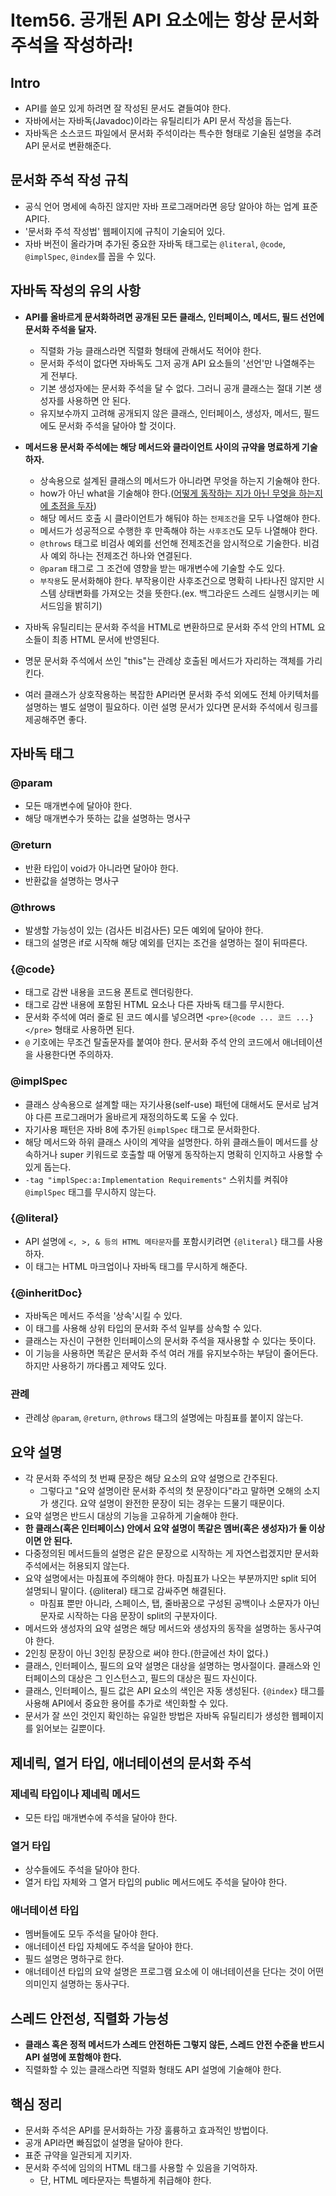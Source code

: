 # Item56. 공개된 API 요소에는 항상 문서화 주석을 작성하라!

## Intro

- API를 쓸모 있게 하려면 잘 작성된 문서도 곁들여야 한다.
- 자바에서는 자바독(Javadoc)이라는 유틸리티가 API 문서 작성을 돕는다.
- 자바독은 소스코드 파일에서 문서화 주석이라는 특수한 형태로 기술된 설명을 추려 API 문서로 변환해준다.





## 문서화 주석 작성 규칙

- 공식 언어 명세에 속하진 않지만 자바 프로그래머라면 응당 알아야 하는 업계 표준 API다.
- '문서화 주석 작성법' 웹페이지에 규칙이 기술되어 있다.
- 자바 버전이 올라가며 추가된 중요한 자바독 태그로는 `@literal`, `@code`, `@implSpec`, `@index`를 꼽을 수 있다.





## 자바독 작성의 유의 사항

- **API를 올바르게 문서화하려면 공개된 모든 클래스, 인터페이스, 메서드, 필드 선언에 문서화 주석을 달자.**
  - 직렬화 가능 클래스라면 직렬화 형태에 관해서도 적어야 한다.
  - 문서화 주석이 없다면 자바독도 그저 공개 API 요소들의 '선언'만 나열해주는 게 전부다.
  - 기본 생성자에는 문서화 주석을 달 수 없다. 그러니 공개 클래스는 절대 기본 생성자를 사용하면 안 된다.
  - 유지보수까지 고려해 공개되지 않은 클래스, 인터페이스, 생성자, 메서드, 필드에도 문서화 주석을 달아야 할 것이다.
- **메서드용 문서화 주석에는 해당 메서드와 클라이언트 사이의 규약을 명료하게 기술하자.**
  - 상속용으로 설계된 클래스의 메서드가 아니라면 무엇을 하는지 기술해야 한다.
  - how가 아닌 what을 기술해야 한다.(<u>어떻게 동작하는 지가 아닌 무엇을 하는지에 초점을 두자</u>)
  - 해당 메서드 호출 시 클라이언트가 해둬야 하는 `전제조건`을 모두 나열해야 한다.
  - 메서드가 성공적으로 수행한 후 만족해야 하는 `사후조건`도 모두 나열해야 한다.
  - `@throws` 태그로 비검사 예외를 선언해 전제조건을 암시적으로 기술한다. 비검사 예외 하나는 전제조건 하나와 연결된다.
  - `@param` 태그로 그 조건에 영향을 받는 매개변수에 기술할 수도 있다.
  - `부작용`도 문서화해야 한다. 부작용이란 사후조건으로 명확히 나타나진 않지만 시스템 상태변화를 가져오는 것을 뜻한다.(ex. 백그라운드 스레드 실행시키는 메서드임을 밝히기)

- 자바독 유틸리티는 문서화 주석을 HTML로 변환하므로 문서화 주석 안의 HTML 요소들이 최종 HTML 문서에 반영된다.
- 명문 문서화 주석에서 쓰인 "this"는 관례상 호출된 메서드가 자리하는 객체를 가리킨다.
- 여러 클래스가 상호작용하는 복잡한 API라면 문서화 주석 외에도 전체 아키텍처를 설명하는 별도 설명이 필요하다. 이런 설명 문서가 있다면 문서화 주석에서 링크를 제공해주면 좋다.





## 자바독 태그

### @param

- 모든 매개변수에 달아야 한다.
- 해당 매개변수가 뜻하는 값을 설명하는 명사구



### @return

- 반환 타입이 void가 아니라면 달아야 한다.
- 반환값을 설명하는 명사구



### @throws

- 발생할 가능성이 있는 (검사든 비검사든) 모든 예외에 달아야 한다.
- 태그의 설명은 if로 시작해 해당 예외를 던지는 조건을 설명하는 절이 뒤따른다.



### {@code}

- 태그로 감싼 내용을 코드용 폰트로 렌더링한다.
- 태그로 감싼 내용에 포함된 HTML 요소나 다른 자바독 태그를 무시한다.
- 문서화 주석에 여러 줄로 된 코드 예시를 넣으려면 `<pre>{@code ... 코드 ...}</pre>` 형태로 사용하면 된다.
- `@` 기호에는 무조건 탈출문자를 붙여야 한다. 문서화 주석 안의 코드에서 애너테이션을 사용한다면 주의하자.



### @implSpec

- 클래스 상속용으로 설계할 때는 자기사용(self-use) 패턴에 대해서도 문서로 남겨야 다른 프로그래머가 올바르게 재정의하도록 도울 수 있다.
- 자기사용 패턴은 자바 8에 추가된 `@implSpec` 태그로 문서화한다.
- 해당 메서드와 하위 클래스 사이의 계약을 설명한다. 하위 클래스들이 메서드를 상속하거나 super 키워드로 호출할 때 어떻게 동작하는지 명확히 인지하고 사용할 수 있게 돕는다.
- `-tag "implSpec:a:Implementation Requirements"` 스위치를 켜줘야 `@implSpec` 태그를 무시하지 않는다.



### {@literal}

- API 설명에 `<, >, & 등의 HTML 메타문자`를 포함시키려면 `{@literal}` 태그를 사용하자.
- 이 태그는 HTML 마크업이나 자바독 태그를 무시하게 해준다.



### {@inheritDoc}

- 자바독은 메서드 주석을 '상속'시킬 수 있다.
- 이 태그를 사용해 상위 타입의 문서화 주석 일부를 상속할 수 있다.
- 클래스는 자신이 구현한 인터페이스의 문서화 주석을 재사용할 수 있다는 뜻이다.
- 이 기능을 사용하면 똑같은 문서화 주석 여러 개를 유지보수하는 부담이 줄어든다. 하지만 사용하기 까다롭고 제약도 있다.



### 관례

- 관례상 `@param`, `@return`, `@throws` 태그의 설명에는 마침표를 붙이지 않는다.





## 요약 설명

- 각 문서화 주석의 첫 번째 문장은 해당 요소의 요약 설명으로 간주된다.
  - 그렇다고 "요약 설명이란 문서화 주석의 첫 문장이다"라고 말하면 오해의 소지가 생긴다. 요약 설명이 완전한 문장이 되는 경우는 드물기 때문이다.
- 요약 설명은 반드시 대상의 기능을 고유하게 기술해야 한다.
- **한 클래스(혹은 인터페이스) 안에서 요약 설명이 똑같은 멤버(혹은 생성자)가 둘 이상이면 안 된다.**
- 다중정의된 메서드들의 설명은 같은 문장으로 시작하는 게 자연스럽겠지만 문서화 주석에서는 허용되지 않는다.
- 요약 설명에서는 마침표에 주의해야 한다. 마침표가 나오는 부분까지만 split 되어 설명되니 말이다. {@literal} 태그로 감싸주면 해결된다.
  - 마침표 뿐만 아니라, 스페이스, 탭, 줄바꿈으로 구성된 공백이나 소문자가 아닌 문자로 시작하는 다음 문장이 split의 구분자이다.
- 메서드와 생성자의 요약 설명은 해당 메서드와 생성자의 동작을 설명하는 동사구여야 한다.
- 2인칭 문장이 아닌 3인칭 문장으로 써야 한다.(한글에선 차이 없다.)
- 클래스, 인터페이스, 필드의 요약 설명은 대상을 설명하는 명사절이다. 클래스와 인터페이스의 대상은 그 인스턴스고, 필드의 대상은 필드 자신이다.
- 클래스, 인터페이스, 필드 값은 API 요소의 색인은 자동 생성된다. `{@index}` 태그를 사용해 API에서 중요한 용어를 추가로 색인화할 수 있다.
- 문서가 잘 쓰인 것인지 확인하는 유일한 방법은 자바독 유틸리티가 생성한 웹페이지를 읽어보는 길뿐이다.





## 제네릭, 열거 타입, 애너테이션의 문서화 주석

### 제네릭 타입이나 제네릭 메서드

- 모든 타입 매개변수에 주석을 달아야 한다.



### 열거 타입

- 상수들에도 주석을 달아야 한다.
- 열거 타입 자체와 그 열거 타입의 public 메서드에도 주석을 달아야 한다.



### 애너테이션 타입

- 멤버들에도 모두 주석을 달아야 한다.
- 애너테이션 타입 자체에도 주석을 달아야 한다.
- 필드 설명은 명하구로 한다.
- 애너테이션 타입의 요약 설명은 프로그램 요소에 이 애너테이션을 단다는 것이 어떤 의미인지 설명하는 동사구다.





## 스레드 안전성, 직렬화 가능성

- **클래스 혹은 정적 메서드가 스레드 안전하든 그렇지 않든, 스레드 안전 수준을 반드시 API 설명에 포함해야 한다.**
- 직렬화할 수 있는 클래스라면 직렬화 형태도 API 설명에 기술해야 한다.





## 핵심 정리

- 문서화 주석은 API를 문서화하는 가장 훌륭하고 효과적인 방법이다.
- 공개 API라면 빠짐없이 설명을 달아야 한다.
- 표준 규약을 일관되게 지키자.
- 문서화 주석에 임의의 HTML 태그를 사용할 수 있음을 기억하자.
  - 단, HTML 메타문자는 특별하게 취급해야 한다.
